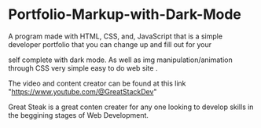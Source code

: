 # Portfolio-Markup-with-Dark-Mode

A program made with HTML, CSS, and, JavaScript that is a simple developer portfolio that you can change up and fill out for your

self complete with dark mode. As well as img manipulation/animation through CSS very simple easy to do web site . 

The video and content creator can be found at this link "https://www.youtube.com/@GreatStackDev"

Great Steak is a great conten creater for any one looking to develop skills in the beggining stages of Web Development.
